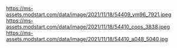 https://ms-assets.modstart.com/data/image/2021/11/18/54409_ym96_7921.jpeg
https://ms-assets.modstart.com/data/image/2021/11/18/54410_coos_3838.jpeg
https://ms-assets.modstart.com/data/image/2021/11/18/54410_a048_5040.jpg